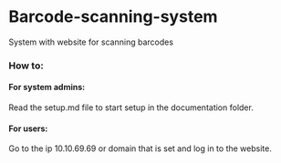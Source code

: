 # Barcode-scanning-system
System with website for scanning barcodes


### How to:

#### For system admins:
Read the setup.md file to start setup in the documentation folder.

#### For users:
Go to the ip 10.10.69.69 or domain that is set and log in to the website.
